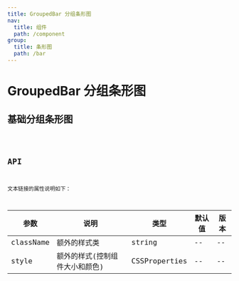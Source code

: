 ```yaml
---
title: GroupedBar 分组条形图
nav:
  title: 组件
  path: /component
group:
  title: 条形图
  path: /bar
---
```


# GroupedBar 分组条形图

## 基础分组条形图

<code src="./demo/simple.tsx" />

## API

文本链接的属性说明如下：

| 参数      | 说明                           | 类型          | 默认值 | 版本 |
| --------- | ------------------------------ | ------------- | ------ | ---- |
| className | 额外的样式类                   | string        | --     | --   |
| style     | 额外的样式(控制组件大小和颜色) | CSSProperties | --     | --   |
